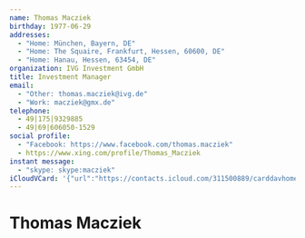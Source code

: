 ```yaml
---
name: Thomas Macziek
birthday: 1977-06-29
addresses:
  - "Home: München, Bayern, DE"
  - "Home: The Squaire, Frankfurt, Hessen, 60600, DE"
  - "Home: Hanau, Hessen, 63454, DE"
organization: IVG Investment GmbH
title: Investment Manager
email:
  - "Other: thomas.macziek@ivg.de"
  - "Work: macziek@gmx.de"
telephone:
  - 49|175|9329885
  - 49|69|606050-1529
social profile:
  - "Facebook: https://www.facebook.com/thomas.macziek"
  - https://www.xing.com/profile/Thomas_Macziek
instant message:
  - "skype: skype:macziek"
iCloudVCard: '{"url":"https://contacts.icloud.com/311500889/carddavhome/card/N2QxNDJhYmItZjgwNC00NjE4LWEwMmYtODk1MDU3NmRiZDk4.vcf","etag":"\"kmfhchwv\"","data":"BEGIN:VCARD\r\nVERSION:3.0\r\nFN:\r\nN:Macziek;Thomas;;;\r\nUID:7d142abb-f804-4618-a02f-8950576dbd98\r\nBDAY;VALUE=date:1977-06-29\r\nADR;TYPE=HOME:;;;München;Bayern;;DE;\r\nADR;TYPE=HOME:;;The Squaire;Frankfurt;Hessen;60600;DE;\r\nADR;TYPE=HOME:;;;Hanau;Hessen;63454;DE;\r\nWP1.X-ABLABEL:Home\r\nWP2.X-ABLABEL:Work\r\nWP3.X-ABLABEL:Home\r\nWP4.X-ABLABEL:Work\r\nWP5.X-ABLABEL:Work\r\nWP6.X-ABLABEL:Home\r\nWP7.X-ABLABEL:Work\r\nitem0.X-ABLABEL:xing\r\nPRODID:ez-vcard 0.9.13-fc\r\nREV:2025-04-03T22:10:34Z\r\nORG:IVG Investment GmbH;\r\nTITLE:Investment Manager\r\nEMAIL;TYPE=OTHER:thomas.macziek@ivg.de\r\nEMAIL;TYPE=WORK:macziek@gmx.de\r\nPHOTO;VALUE=uri:https://gateway.icloud.com/contacts/311500889/ck/card/3cba4\r\n 7596146857de8fa9bf2920c744e\r\nTEL:49|175|9329885\r\nTEL:49|69|606050-1529\r\nX-SOCIALPROFILE;TYPE=facebook;X-USER=thomas.macziek:https://www.facebook.co\r\n m/thomas.macziek\r\nIMPP;X-SERVICE-TYPE=skype;TYPE=HOME,pref:skype:macziek\r\nitem0.X-SOCIALPROFILE;X-USER=Thomas_Macziek:https://www.xing.com/profile/Th\r\n omas_Macziek\r\nEND:VCARD"}'
---
```

# Thomas Macziek